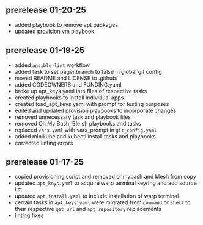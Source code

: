 ## prerelease 01-20-25
- added playbook to remove apt packages
- updated provision vm playbook

## prerelease 01-19-25
- added `ansible-lint` workflow
- added task to set pager.branch to false in global git config
- moved README and LICENSE to .github/
- added CODEOWNERS and FUNDING.yaml
- broke up apt_keys.yaml into files of respective tasks
- created playbooks to install individual apps
- created load_apt_keys.yaml with prompt for testing purposes
- edited and updated provision playbooks to incorporate changes
- removed unnecessary task and playbook files
- removed Oh My Bash, Ble.sh playbooks and tasks
- replaced `vars.yaml` with vars_prompt in `git_config.yaml`
- added minikube and kubectl install tasks and playbooks
- corrected linting errors

## prerelease 01-17-25
- copied provisioning script and removed ohmybash and blesh from copy
- updated `apt_keys.yaml` to acquire warp terminal keyring and add source list
- updated `apt_install.yaml` to include installation of warp terminal
- certain tasks in `apt_keys.yaml` were migrated from `command` or `shell` to 
    their respective `get_url` and `apt_repository` replacements
- linting fixes